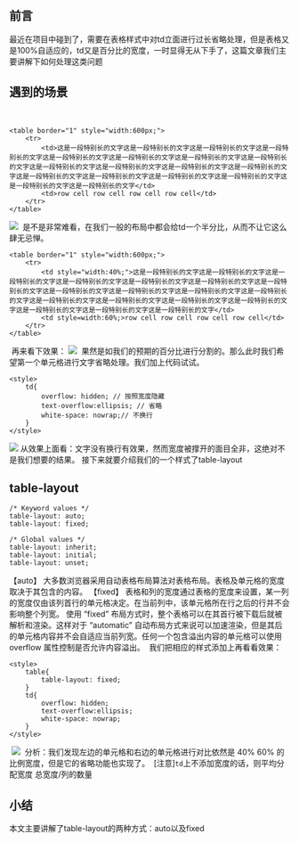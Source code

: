 ## 前言
最近在项目中碰到了，需要在表格样式中对td立面进行过长省略处理，但是表格又是100%自适应的，td又是百分比的宽度，一时显得无从下手了，这篇文章我们主要讲解下如何处理这类问题
﻿
## 遇到的场景
﻿
```
<table border="1" style="width:600px;">
    <tr>
        <td>这是一段特别长的文字这是一段特别长的文字这是一段特别长的文字这是一段特别长的文字这是一段特别长的文字这是一段特别长的文字这是一段特别长的文字这是一段特别长的文字这是一段特别长的文字这是一段特别长的文字这是一段特别长的文字这是一段特别长的文字这是一段特别长的文字这是一段特别长的文字这是一段特别长的文字这是一段特别长的文字这是一段特别长的文字这是一段特别长的文字</td>
        <td>row cell row cell row cell row cell</td>
    </tr>
</table>
```
![](https://www.showdoc.cc/server/api/common/visitfile/sign/6d500dd1f171b0c28e19f6808e029649?showdoc=.jpg)
﻿
是不是非常难看，在我们一般的布局中都会给td一个半分比，从而不让它这么肆无忌惮。
﻿
```
<table border="1" style="width:600px;">
    <tr>
        <td style="width:40%;">这是一段特别长的文字这是一段特别长的文字这是一段特别长的文字这是一段特别长的文字这是一段特别长的文字这是一段特别长的文字这是一段特别长的文字这是一段特别长的文字这是一段特别长的文字这是一段特别长的文字这是一段特别长的文字这是一段特别长的文字这是一段特别长的文字这是一段特别长的文字这是一段特别长的文字这是一段特别长的文字这是一段特别长的文字这是一段特别长的文字</td>
        <td style=width:60%;>row cell row cell row cell row cell</td>
    </tr>
</table>
```
﻿
再来看下效果：
![](https://www.showdoc.cc/server/api/common/visitfile/sign/66c6028b5ff8e7ad0af2e6e7c7a6cc36?showdoc=.jpg)
﻿
果然是如我们的预期的百分比进行分割的。那么此时我们希望第一个单元格进行文字省略处理。我们加上代码试试。
```
<style>
    td{
        overflow: hidden; // 按照宽度隐藏
        text-overflow:ellipsis; // 省略
        white-space: nowrap;// 不换行
    }
</style>
```
![](https://www.showdoc.cc/server/api/common/visitfile/sign/d65ee576ef6c42345a5cd735207e8913?showdoc=.jpg)
从效果上面看：文字没有换行有效果，然而宽度被撑开的面目全非，这绝对不是我们想要的结果。
﻿
接下来就要介绍我们的一个样式了table-layout
﻿
## table-layout
```
/* Keyword values */
table-layout: auto;
table-layout: fixed;
﻿
/* Global values */
table-layout: inherit;
table-layout: initial;
table-layout: unset;
```
【auto】
大多数浏览器采用自动表格布局算法对表格布局。表格及单元格的宽度取决于其包含的内容。
﻿
【fixed】
表格和列的宽度通过表格的宽度来设置，某一列的宽度仅由该列首行的单元格决定。在当前列中，该单元格所在行之后的行并不会影响整个列宽。
﻿
使用 “fixed” 布局方式时，整个表格可以在其首行被下载后就被解析和渲染。这样对于 “automatic” 自动布局方式来说可以加速渲染，但是其后的单元格内容并不会自适应当前列宽。任何一个包含溢出内容的单元格可以使用 overflow  属性控制是否允许内容溢出。
﻿
我们把相应的样式添加上再看看效果：
```
<style>
    table{
        table-layout: fixed;
    }
    td{
        overflow: hidden;
        text-overflow:ellipsis;
        white-space: nowrap;
    }
</style>
```
﻿
![](https://i.loli.net/2019/05/24/5ce7eeebcaf7878137.png)
﻿
分析：我们发现左边的单元格和右边的单元格进行对比依然是 40% 60% 的比例宽度，但是它的省略功能也实现了。
﻿
[注意]`td`上不添加宽度的话，则平均分配宽度 总宽度/列的数量
﻿
## 小结
本文主要讲解了table-layout的两种方式：auto以及fixed
﻿